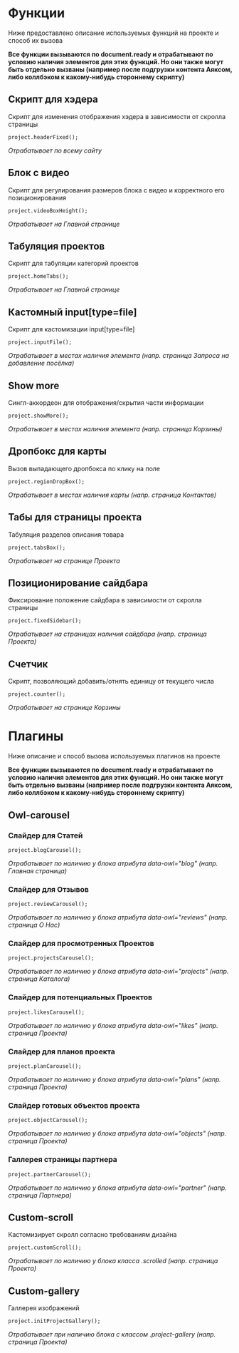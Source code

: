 # Функции

Ниже предоставлено описание используемых функций на проекте и способ их вызова

**Все функции вызываются по document.ready и отрабатывают по условию наличия элементов для этих функций. Но они также могут быть отдельно вызваны (например после подгрузки контента Аяксом, либо коллбэком к какому-нибудь стороннему скрипту)**

## Скрипт для хэдера

Скрипт для изменения отображения хэдера в зависимости от скролла страницы

```
project.headerFixed();
```
*Отрабатывает по всему сайту*
## Блок с видео

Скрипт для регулирования размеров блока с видео и корректного его позиционирования

```
project.videoBoxHeight();
```
*Отрабатывает на Главной странице*
## Табуляция проектов

Скрипт для табуляции категорий проектов

```
project.homeTabs();
```
*Отрабатывает на Главной странице*
## Кастомный input[type=file]

Скрипт для кастомизации input[type=file]

```
project.inputFile();
```
*Отрабатывает в местах наличия элемента (напр. страница Запроса на добавление посёлка)*
## Show more

Сингл-аккордеон для отображения/скрытия части информации

```
project.showMore();
```
*Отрабатывает в местах наличия элемента (напр. страница Корзины)*

## Дропбокс для карты

Вызов выпадающего дропбокса по клику на поле

```
project.regionDropBox();
```
*Отрабатывает в местах наличия карты (напр. страница Контактов)*

## Табы для страницы проекта

Табуляция разделов описания товара

```
project.tabsBox();
```
*Отрабатывает на странице Проекта*

## Позиционирование сайдбара

Фиксирование положение сайдбара в зависимости от скролла страницы

```
project.fixedSidebar();
```
*Отрабатывает на страницах наличия сайдбара (напр. страница Проекта)*


## Счетчик

Скрипт, позволяющий добавить/отнять единицу от текущего числа

```
project.counter();
```
*Отрабатывает на странице Корзины*

# Плагины

Ниже описание и способ вызова используемых плагинов на проекте

**Все функции вызываются по document.ready и отрабатывают по условию наличия элементов для этих функций. Но они также могут быть отдельно вызваны (например после подгрузки контента Аяксом, либо коллбэком к какому-нибудь стороннему скрипту)**

## Owl-carousel

### Слайдер для Статей

```
project.blogCarousel();
```
*Отрабатывает по наличию у блока атрибута data-owl="blog" (напр. Главная страница)*

### Слайдер для Отзывов

```
project.reviewCarousel();
```
*Отрабатывает по наличию у блока атрибута data-owl="reviews" (напр. страница О Нас)*

### Слайдер для просмотренных Проектов

```
project.projectsCarousel();
```
*Отрабатывает по наличию у блока атрибута data-owl="projects" (напр. страница Каталога)*

### Слайдер для потенциальных Проектов

```
project.likesCarousel();
```
*Отрабатывает по наличию у блока атрибута data-owl="likes" (напр. страница Проекта)*

### Слайдер для планов проекта

```
project.planCarousel();
```
*Отрабатывает по наличию у блока атрибута data-owl="plans" (напр. страница Проекта)*

### Слайдер готовых объектов проекта

```
project.objectCarousel();
```
*Отрабатывает по наличию у блока атрибута data-owl="objects" (напр. страница Проекта)*

### Галлерея страницы партнера

```
project.partnerCarousel();
```
*Отрабатывает по наличию у блока атрибута data-owl="partner" (напр. страница Партнера)*

## Custom-scroll
Кастомизирует скролл согласно требованиям дизайна
```
project.customScroll();
```
*Отрабатывает по наличию у блока класса .scrolled (напр. страница Проекта)*


## Custom-gallery
Галлерея изображений
```
project.initProjectGallery();
```
*Отрабатывает при наличию блока с классом .project-gallery (напр. страница Проекта)*